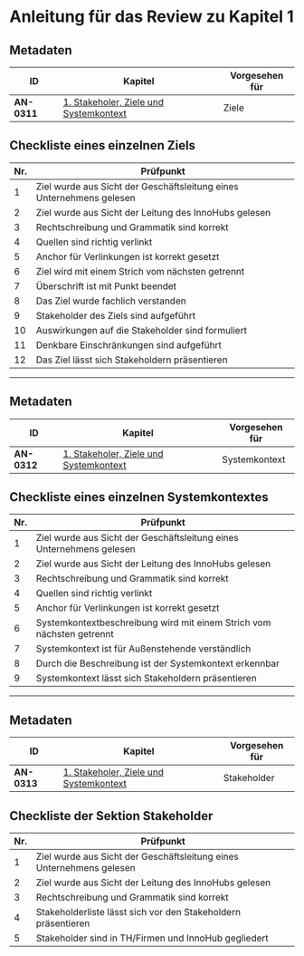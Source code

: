 # Anleitung für das Review zu Kapitel 1

## Metadaten
| ID | Kapitel | Vorgesehen für |
|---|---|---|
| <a name="AN-0311">**AN-0311**</a> | [1. Stakeholer, Ziele und Systemkontext](../../01.-stakeholer-ziele-und-systemkontext.md) | Ziele |

## Checkliste eines einzelnen Ziels
| Nr\. | Prüfpunkt |
|---|---|
|  1 | Ziel wurde aus Sicht der Geschäftsleitung eines Unternehmens gelesen |
|  2 | Ziel wurde aus Sicht der Leitung des InnoHubs gelesen |
|  3 | Rechtschreibung und Grammatik sind korrekt |
|  4 | Quellen sind richtig verlinkt |
|  5 | Anchor für Verlinkungen ist korrekt gesetzt |
|  6 | Ziel wird mit einem Strich vom nächsten getrennt |
|  7 | Überschrift ist mit Punkt beendet |
|  8 | Das Ziel wurde fachlich verstanden |
|  9 | Stakeholder des Ziels sind aufgeführt |
| 10 | Auswirkungen auf die Stakeholder sind formuliert |
| 11 | Denkbare Einschränkungen sind aufgeführt |
| 12 | Das Ziel lässt sich Stakeholdern präsentieren |

---

## Metadaten
| ID | Kapitel | Vorgesehen für |
|---|---|---|
| <a name="AN-0312">**AN-0312**</a> | [1. Stakeholer, Ziele und Systemkontext](../../01.-stakeholer-ziele-und-systemkontext.md) | Systemkontext |

## Checkliste eines einzelnen Systemkontextes
| Nr\. | Prüfpunkt |
|---|---|
| 1 | Ziel wurde aus Sicht der Geschäftsleitung eines Unternehmens gelesen |
| 2 | Ziel wurde aus Sicht der Leitung des InnoHubs gelesen |
| 3 | Rechtschreibung und Grammatik sind korrekt |
| 4 | Quellen sind richtig verlinkt |
| 5 | Anchor für Verlinkungen ist korrekt gesetzt |
| 6 | Systemkontextbeschreibung wird mit einem Strich vom nächsten getrennt |
| 7 | Systemkontext ist für Außenstehende verständlich |
| 8 | Durch die Beschreibung ist der Systemkontext erkennbar |
| 9 | Systemkontext lässt sich Stakeholdern präsentieren |

---

## Metadaten
| ID | Kapitel | Vorgesehen für |
|---|---|---|
| <a name="AN-0313">**AN-0313**</a> | [1. Stakeholer, Ziele und Systemkontext](../../01.-stakeholer-ziele-und-systemkontext.md) | Stakeholder |

## Checkliste der Sektion Stakeholder
| Nr\. | Prüfpunkt |
|---|---|
| 1 | Ziel wurde aus Sicht der Geschäftsleitung eines Unternehmens gelesen |
| 2 | Ziel wurde aus Sicht der Leitung des InnoHubs gelesen |
| 3 | Rechtschreibung und Grammatik sind korrekt |
| 4 | Stakeholderliste lässt sich vor den Stakeholdern präsentieren |
| 5 | Stakeholder sind in TH/Firmen und InnoHub gegliedert |
